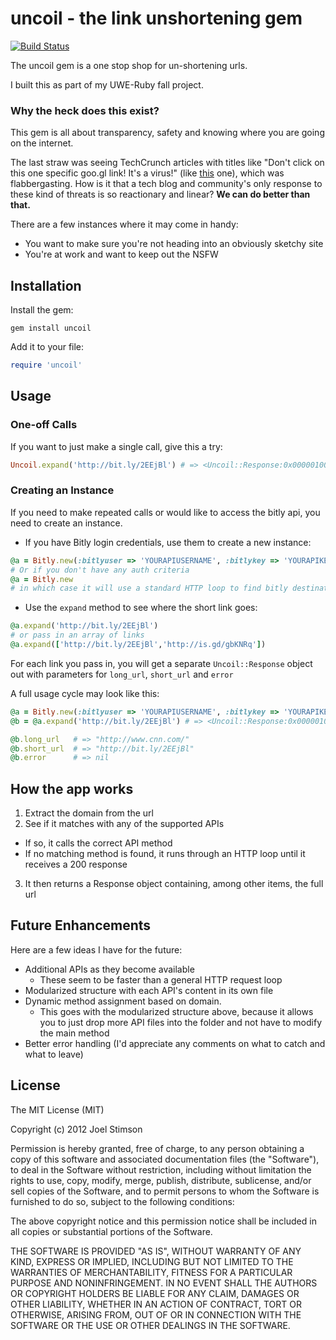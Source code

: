 # uncoil - the link unshortening gem

[![Build Status](https://secure.travis-ci.org/stim371/uncoil.png)](http://travis-ci.org/stim371/uncoil)

The uncoil gem is a one stop shop for un-shortening urls.

I built this as part of my UWE-Ruby fall project.

### Why the heck does this exist?
This gem is all about transparency, safety and knowing where you are going on the internet.

The last straw was seeing TechCrunch articles with titles like "Don't click on this one specific goo.gl link! It's a virus!" (like [this](http://techcrunch.com/2010/12/07/twitter-virus/) one), which was flabbergasting. How is it that a tech blog and community's only response to these kind of threats is so reactionary and linear? **We can do better than that.**

There are a few instances where it may come in handy:

* You want to make sure you're not heading into an obviously sketchy site
* You're at work and want to keep out the NSFW

## Installation

Install the gem:

    gem install uncoil

Add it to your file:

```ruby
require 'uncoil'
```

## Usage

### One-off Calls
If you want to just make a single call, give this a try:

```ruby
Uncoil.expand('http://bit.ly/2EEjBl') # => <Uncoil::Response:0x00000100a0d948 @long_url="http://www.cnn.com/" @short_url="http://bit.ly/2EEjBl" @error=nil>
```

### Creating an Instance
If you need to make repeated calls or would like to access the bitly api, you need to create an instance.

* If you have Bitly login credentials, use them to create a new instance:

```ruby
@a = Bitly.new(:bitlyuser => 'YOURAPIUSERNAME', :bitlykey => 'YOURAPIKEY')
# Or if you don't have any auth criteria
@a = Bitly.new
# in which case it will use a standard HTTP loop to find bitly destination urls
```

* Use the  `expand` method to see where the short link goes:

```ruby
@a.expand('http://bit.ly/2EEjBl')
# or pass in an array of links
@a.expand(['http://bit.ly/2EEjBl','http://is.gd/gbKNRq'])
```

For each link you pass in, you will get a separate `Uncoil::Response` object out with parameters for `long_url`, `short_url` and `error`

A full usage cycle may look like this:

```ruby
@a = Bitly.new(:bitlyuser => 'YOURAPIUSERNAME', :bitlykey => 'YOURAPIKEY')
@b = @a.expand('http://bit.ly/2EEjBl') # => <Uncoil::Response:0x00000100a0d948 @long_url="http://www.cnn.com/" @short_url="http://bit.ly/2EEjBl" @error=nil>

@b.long_url   # => "http://www.cnn.com/"
@b.short_url  # => "http://bit.ly/2EEjBl"
@b.error      # => nil
```

## How the app works

1. Extract the domain from the url
2. See if it matches with any of the supported APIs
  * If so, it calls the correct API method
  * If no matching method is found, it runs through an HTTP loop until it receives a 200 response
3. It then returns a Response object containing, among other items, the full url

## Future Enhancements
Here are a few ideas I have for the future:

* Additional APIs as they become available
  * These seem to be faster than a general HTTP request loop
* Modularized structure with each API's content in its own file
* Dynamic method assignment based on domain.  
  * This goes with the modularized structure above, because it allows you to just drop more API files into the folder and not have to modify the main method
* Better error handling (I'd appreciate any comments on what to catch and what to leave)

## License

The MIT License (MIT)

Copyright (c) 2012 Joel Stimson

Permission is hereby granted, free of charge, to any person obtaining a copy of this software and associated documentation files (the "Software"), to deal in the Software without restriction, including without limitation the rights to use, copy, modify, merge, publish, distribute, sublicense, and/or sell copies of the Software, and to permit persons to whom the Software is furnished to do so, subject to the following conditions:

The above copyright notice and this permission notice shall be included in all copies or substantial portions of the Software.

THE SOFTWARE IS PROVIDED "AS IS", WITHOUT WARRANTY OF ANY KIND, EXPRESS OR IMPLIED, INCLUDING BUT NOT LIMITED TO THE WARRANTIES OF MERCHANTABILITY, FITNESS FOR A PARTICULAR PURPOSE AND NONINFRINGEMENT. IN NO EVENT SHALL THE AUTHORS OR COPYRIGHT HOLDERS BE LIABLE FOR ANY CLAIM, DAMAGES OR OTHER LIABILITY, WHETHER IN AN ACTION OF CONTRACT, TORT OR OTHERWISE, ARISING FROM, OUT OF OR IN CONNECTION WITH THE SOFTWARE OR THE USE OR OTHER DEALINGS IN THE SOFTWARE.
